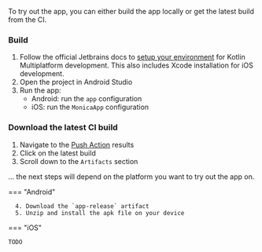 
To try out the app, you can either build the app locally or get the latest build from the CI.

### Build

1. Follow the official Jetbrains docs to [setup your environment](https://www.jetbrains.com/help/kotlin-multiplatform-dev/quickstart.html#set-up-the-environment)
for Kotlin Multiplatform development. This also includes Xcode installation for iOS development.
2. Open the project in Android Studio
3. Run the app:
    - Android: run the `app` configuration
    - iOS: run the `MonicaApp` configuration

### Download the latest CI build

1. Navigate to the [Push Action](https://github.com/teobaranga/monica/actions/workflows/push.yaml?query=branch%3Amain)
results
2. Click on the latest build
3. Scroll down to the `Artifacts` section

... the next steps will depend on the platform you want to try out the app on.

=== "Android"

      4. Download the `app-release` artifact
      5. Unzip and install the apk file on your device

=== "iOS"

    TODO
